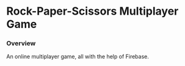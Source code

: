 # Rock-Paper-Scissors Multiplayer Game

### Overview

An online multiplayer game, all with the help of Firebase.